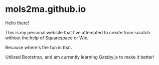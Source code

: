 # mols2ma.github.io

Hello there!

This is my personal website that I've attempted to create from scratch without the help of Squarespace or Wix. 

Because where's the fun in that. 

Utilized Bootstrap, and am currently learning Gatsby.js to make it better!
